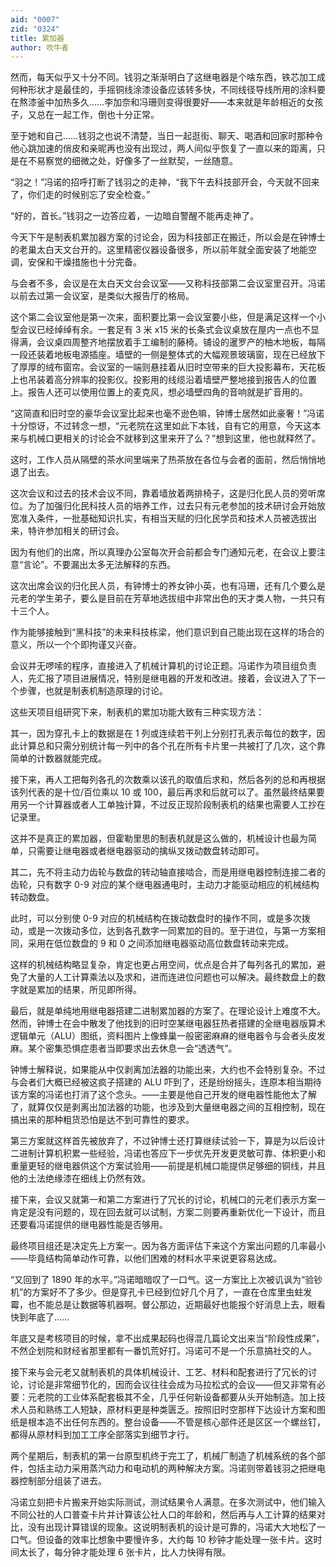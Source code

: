 ```yaml
---
aid: "0007"
zid: "0324"
title: 累加器
author: 吹牛者
---
```


然而，每天似乎又十分不同。钱羽之渐渐明白了这继电器是个啥东西，铁芯加工成何种形状才是最佳的，手摇铜线涂漆设备应该转多快，不同线径导线所用的涂料要在熬漆釜中加热多久……李加奈和冯珊则变得很要好――本来就是年龄相近的女孩子，又总在一起工作，倒也十分正常。

至于她和自己……钱羽之也说不清楚，当日一起逛街、聊天、喝酒和回家时那种令他心跳加速的俏皮和亲昵再也没有出现过，两人间似乎恢复了一直以来的距离，只是在不易察觉的细微之处，好像多了一丝默契，一丝随意。

“羽之！”冯诺的招呼打断了钱羽之的走神，“我下午去科技部开会，今天就不回来了，你们走的时候别忘了安全检查。”

“好的，首长。”钱羽之一边答应着，一边暗自警醒不能再走神了。

今天下午是制表机累加器方案的讨论会，因为科技部正在搬迁，所以会是在钟博士的老巢太白天文台开的。这里精密仪器设备很多，所以前年就全面安装了地能空调，安保和干燥措施也十分完备。

与会者不多，会议是在太白天文台会议室――又称科技部第二会议室里召开。冯诺以前去过第一会议室，是类似大报告厅的格局。

这个第二会议室他是第一次来，面积要比第一会议室要小些，但是满足这样一个小型会议已经绰绰有余。一套足有 3 米 x15 米的长条式会议桌放在屋内一点也不显得满，会议桌四周整齐地摆放着手工编制的藤椅。铺设的暹罗产的柚木地板，每隔一段还装着地板电源插座。墙壁的一侧是整体式的大幅观景玻璃窗，现在已经放下了厚厚的绒布窗帘。会议室的一端则悬挂着从旧时空带来的巨大投影幕布，天花板上也吊装着高分辨率的投影仪。投影用的线缆沿着墙壁严整地接到报告人的位置上。报告人还可以使用位置上的麦克风，想必墙壁四角的音响就是扩音用的。

“这简直和旧时空的豪华会议室比起来也毫不逊色嘛，钟博士居然如此豪奢！”冯诺十分惊讶，不过转念一想，“元老院在这里如此下本钱，自有它的用意，今天这本来与机械口更相关的讨论会不就移到这里来开了么？”想到这里，他也就释然了。

这时，工作人员从隔壁的茶水间里端来了热茶放在各位与会者的面前，然后悄悄地退了出去。

这次会议和过去的技术会议不同，靠着墙放着两排椅子，这是归化民人员的旁听席位。为了加强归化民科技人员的培养工作，过去只有元老参加的技术研讨会开始放宽准入条件，一批基础知识扎实，有相当天赋的归化民学员和技术人员被选拔出来，特许参加相关的研讨会。

因为有他们的出席，所以真理办公室每次开会前都会专门通知元老，在会议上要注意“言论”。不要漏出太多无法解释的东西。

这次出席会议的归化民人员，有钟博士的养女钟小英，也有冯珊，还有几个要么是元老的学生弟子，要么是目前在芳草地选拔组中非常出色的天才类人物，一共只有十三个人。

作为能够接触到“黑科技”的未来科技栋梁，他们意识到自己能出现在这样的场合的意义，所以一个个即拘谨又兴奋。

会议并无啰嗦的程序，直接进入了机械计算机的讨论正题。冯诺作为项目组负责人，先汇报了项目进展情况，特别是继电器的开发和改进。接着，会议进入了下一个步骤，也就是制表机制造原理的讨论。

这些天项目组研究下来，制表机的累加功能大致有三种实现方法：

其一，因为穿孔卡上的数据是在 1 列或连续若干列上分别打孔表示每位的数字，因此计算总和只需分别统计每一列中的各个孔在所有卡片里一共被打了几次，这个靠简单的计数器就能完成。

接下来，再人工把每列各孔的次数乘以该孔的取值后求和，然后各列的总和再根据该列代表的是十位/百位乘以 10 或 100，最后再求和后就可以了。虽然最终结果要用另一个计算器或者人工单独计算，不过反正现阶段制表机的结果也需要人工抄在记录里。

这并不是真正的累加器，但霍勒里思的制表机就是这么做的，机械设计也最为简单，只需要让继电器或者继电器驱动的擒纵叉拨动数盘转动即可。

其二，先不将主动力齿轮与数盘的转动轴直接啮合，而是用继电器控制连接二者的齿轮，只有数字 0-9 对应的某个继电器通电时，主动力才能驱动相应的机械结构转动数盘。

此时，可以分别使 0-9 对应的机械结构在拨动数盘时的操作不同，或是多次拨动，或是一次拨动多位，达到各孔数字一同累加的目的。至于进位，与第一方案相同，采用在低位数盘的 9 和 0 之间添加继电器驱动高位数盘转动来完成。

这样的机械结构略显复杂，肯定也更占用空间，优点是合并了每列各孔的累加，避免了大量的人工计算乘法以及求和，进而连进位问题也可以解决。最终数盘上的数字就是累加的结果，所见即所得。

最后，就是单纯地用继电器搭建二进制累加器的方案了。在理论设计上难度不大。然而，钟博士在会中散发了他找到的旧时空某继电器狂热者搭建的全继电器版算术逻辑单元（ALU）图纸，资料图片上像蜂巢一般密密麻麻的继电器令与会者头皮发麻。某个密集恐惧症患者当即要求出去休息一会“透透气”。

钟博士解释说，如果能从中仅剥离加法器的功能出来，大约也不会特别复杂。不过与会者们大概已经被这疯子搭建的 ALU 吓到了，还是纷纷摇头，连原本相当期待该方案的冯诺也打消了这个念头。——主要是他自己开发的继电器性能他太了解了，就算仅仅是剥离出加法器的功能，也涉及到大量继电器之间的互相控制，现在搞出来的那种粗货恐怕是达不到可靠性的要求。

第三方案就这样首先被放弃了，不过钟博士还打算继续试验一下，算是为以后设计二进制计算机积累一些经验，冯诺也答应下一步优先开发更灵敏可靠、体积更小和重量更轻的继电器供这个方案试验用――前提是机械口能提供足够细的铜线，并且他的土法绝缘漆在细线上仍然有效。

接下来，会议又就第一和第二方案进行了冗长的讨论，机械口的元老们表示方案一肯定是没有问题的，现在回去就可以试制，方案二则要再重新优化一下设计，而且还要看冯诺提供的继电器性能是否够用。

最终项目组还是决定先上方案一。因为各方面评估下来这个方案出问题的几率最小――毕竟结构简单动作可靠，以他们困难的材料水平来说更容易达成。

“又回到了 1890 年的水平。”冯诺暗暗叹了一口气。这一方案比上次被讥讽为“验钞机”的方案好不了多少。但是穿孔卡已经到位好几个月了，一直在仓库里虫蛀发霉，也不能总是让数据等机器啊。督公那边，近期最好也能报个好消息上去，眼看快到年底了……

年底又是考核项目的时候，拿不出成果起码也得混几篇论文出来当“阶段性成果”，不然企划院和财经省那里都有一番饥荒好打。冯诺可不是一个乐意搞社交的人。

接下来与会元老又就制表机的具体机械设计、工艺、材料和配套进行了冗长的讨论，讨论是非常细节化的，因而会议往往会成为马拉松式的会议――但又非常有必要：元老院的工业体系配套极其不全，几乎任何新设备都要从头开始制造。加上技术人员和熟练工人短缺，原材料更是种类匮乏。按照旧时空那样下达设计方案和图纸是根本造不出任何东西的。整台设备――不管是核心部件还是区区一个螺丝钉，都得从原材料到加工工序全部落实到细节才行。

两个星期后，制表机的第一台原型机终于完工了，机械厂制造了机械系统的各个部件，包括主动力采用蒸汽动力和电动机的两种解决方案。冯诺则带着钱羽之把继电器控制部分组装了进去。

冯诺立刻把卡片搬来开始实际测试，测试结果令人满意。在多次测试中，他们输入不同公社的人口普查卡片并计算该公社人口的年龄和，然后再与人工计算的结果对比，没有出现计算错误的现象。这说明制表机的设计是可靠的，冯诺大大地松了一口气。但设备的效率比想象中要慢许多，大约每 10 秒钟才能处理一张卡片。这时间太长了，每分钟才能处理 6 张卡片，比人力快得有限。
